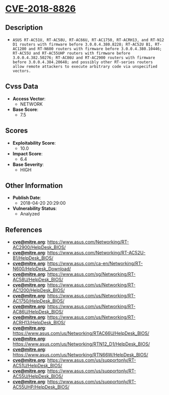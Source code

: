 
# [CVE-2018-8826](https://www.asus.com/Networking/RT-AC2900/HelpDesk_BIOS/)

## Description

- `ASUS RT-AC51U, RT-AC58U, RT-AC66U, RT-AC1750, RT-ACRH13, and RT-N12 D1 routers with firmware before 3.0.0.4.380.8228; RT-AC52U B1, RT-AC1200 and RT-N600 routers with firmware before 3.0.0.4.380.10446; RT-AC55U and RT-AC55UHP routers with firmware before 3.0.0.4.382.50276; RT-AC86U and RT-AC2900 routers with firmware before 3.0.0.4.384.20648; and possibly other RT-series routers allow remote attackers to execute arbitrary code via unspecified vectors.`

## Cvss Data

- **Access Vector**:
  - NETWORK
- **Base Score**:
  - 7.5

## Scores

- **Exploitability Score**:
  - 10.0
- **Impact Score**:
  - 6.4
- **Base Severity**:
  - HIGH

## Other Information

- **Publish Date**:
  - 2018-04-20 20:29:00
- **Vulnerability Status**:
  - Analyzed

## References

- **cve@mitre.org**: https://www.asus.com/Networking/RT-AC2900/HelpDesk_BIOS/
- **cve@mitre.org**: https://www.asus.com/Networking/RT-AC52U-B1/HelpDesk_BIOS/
- **cve@mitre.org**: https://www.asus.com/ca-en/Networking/RT-N600/HelpDesk_Download/
- **cve@mitre.org**: https://www.asus.com/sg/Networking/RT-AC58U/HelpDesk_BIOS/
- **cve@mitre.org**: https://www.asus.com/us/Networking/RT-AC1200/HelpDesk_BIOS/
- **cve@mitre.org**: https://www.asus.com/us/Networking/RT-AC1750/HelpDesk_BIOS/
- **cve@mitre.org**: https://www.asus.com/us/Networking/RT-AC86U/HelpDesk_BIOS/
- **cve@mitre.org**: https://www.asus.com/us/Networking/RT-ACRH13/HelpDesk_BIOS/
- **cve@mitre.org**: https://www.asus.com/us/Networking/RTAC66U/HelpDesk_BIOS/
- **cve@mitre.org**: https://www.asus.com/us/Networking/RTN12_D1/HelpDesk_BIOS/
- **cve@mitre.org**: https://www.asus.com/us/Networking/RTN66W/HelpDesk_BIOS/
- **cve@mitre.org**: https://www.asus.com/us/supportonly/RT-AC51U/HelpDesk_BIOS/
- **cve@mitre.org**: https://www.asus.com/us/supportonly/RT-AC55U/HelpDesk_BIOS/
- **cve@mitre.org**: https://www.asus.com/us/supportonly/RT-AC55UHP/HelpDesk_BIOS/
